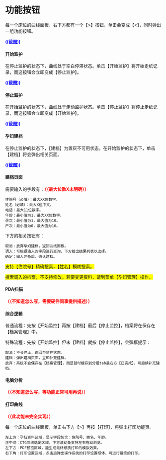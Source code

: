 # 功能按钮

每一个床位的曲线面板，右下方都有一个【>】按钮，单击会变成【<】，同时弹出一组功能按钮。

<span style="color:blue;font-weight:600;">((截图))</span>

#### 开始监护
在停止监护的状态下，曲线处于空白停滞状态。单击【开始监护】将开始走纸记录，而这按钮会立即变成【停止监护】。

<span style="color:blue;font-weight:600;">((截图))</span>

#### 停止监护
在开始监护的状态下，曲线处于走动监护状态。单击【停止监护】将停止走纸记录，而这按钮会立即变成【开始监护】。

<span style="color:blue;font-weight:600;">((截图))</span>

#### 孕妇建档
在停止监护的状态下，【建档】为置灰不可用状态。在开始监护的状态下，单击【建档】将会弹出相关页面。

<span style="color:blue;font-weight:600;">((截图))</span>

#### 建档页面

需要输入的字段有：<span style="color:red;font-weight:600;">（（最大位数X未明确））</span>

```
住院号（必填）：最大XX位数字。
姓名（必填）：最大X位中文。
电话：最大11位数字。
年龄：最小值为1，最大XX位数字。
孕次：最小值为1，最大值为10。
产次：最小值为0，最大值为10。
```

下方的相关按钮有：

```
取消：放弃孕妇建档，返回曲线面板。
调入：可根据输入的字段进行查询，下方给出结果列表以选择。
确定：输入完备后，确认建档。
```

<span style="background:yellow;">支持【住院号】精确搜索，【姓名】模糊搜索。</span>

<span style="background:yellow;">搜索调入的档案，不支持修改。若要变更资料，请到菜单【孕妇管理】操作。</span>

#### PDA扫描

<span style="color:red;font-weight:600;">（（不知道怎么写，需要硬件同事提供描述））</span>

#### 综合逻辑

普通流程：先按【开始监控】再按【建档】最后【停止监控】，档案将在保存在【档案管理】中。

特殊流程：先按【开始监控】但未【建档】就按【停止监控】，会弹框提示：

```
取消：不会停止，返回至监控状态。
建档：弹出建档页面，立即补充建档。
放弃：系统不会保存在【档案管理】，而是暂时缓存到分组tab最右方【已完成】，可后续补充建档。
```

#### 电脑分析

<span style="color:red;font-weight:600;">（（不知道怎么写，等功能正常可用再说））</span>

#### 打印曲线

<span style="color:red;font-weight:600;">（（此功能未完全实现））</span>

每一个床位的曲线面板，单击右下方【>】再按【打印】，将弹出打印功能页。

```
左上方：孕妇资料区域，显示字段包含：住院号、姓名、年龄。
正中间：CTG曲线选定区域，下方滚动条支持左右拖动浏览。
左下方：PDF预览区域，能生成最终纸质打印的模拟效果。
右下角：打印设置区域，点击后弹出操作系统的打印设置框体，可进行最终的打印。
```
